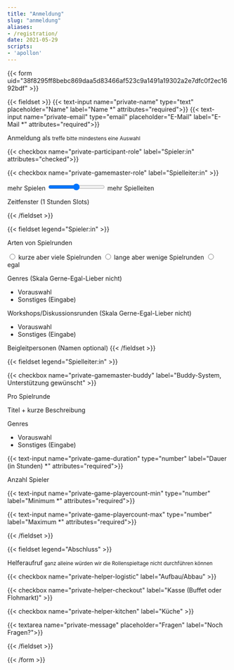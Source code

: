 ```yaml
---
title: "Anmeldung"
slug: "anmeldung"
aliases:
- /registration/
date: 2021-05-29
scripts:
- 'apollon'
---
```


{{< form uid="38f8295ff8bebc869daa5d83466af523c9a1491a19302a2e7dfc0f2ec1692bdf" >}}

{{< fieldset >}}
{{< text-input name="private-name" type="text" placeholder="Name" label="Name *" attributes="required">}}
{{< text-input name="private-email" type="email" placeholder="E-Mail" label="E-Mail *" attributes="required">}}

<label>Anmeldung als</label>
<small>treffe bitte mindestens eine Auswahl</small>

{{< checkbox name="private-participant-role" label="Spieler:in" attributes="checked">}}

{{< checkbox name="private-gamemaster-role" label="Spielleiter:in" >}}

<label>
mehr Spielen
<input type="range" id="balance" name="balance" min="0" max="2">
mehr Spielleiten
</label>

Zeitfenster (1 Stunden Slots)

{{< /fieldset >}}

{{< fieldset legend="Spieler:in" >}}

<label>Arten von Spielrunden</label>

<label class="radio">
  <input type="radio" name="answer">
  kurze aber viele Spielrunden
</label>
<label class="radio">
  <input type="radio" name="answer">
  lange aber wenige Spielrunden
</label>
<label class="radio">
  <input type="radio" name="answer">
  egal
</label>

Genres (Skala Gerne-Egal-Lieber nicht)
* Vorauswahl
* Sonstiges (Eingabe)

Workshops/Diskussionsrunden (Skala Gerne-Egal-Lieber nicht)
<i class="fas fa-camera"></i>
* Vorauswahl
* Sonstiges (Eingabe)

Beigleitpersonen (Namen optional)
{{< /fieldset >}}

{{< fieldset legend="Spielleiter:in" >}}

{{< checkbox name="private-gamemaster-buddy" label="Buddy-System, Unterstützung gewünscht" >}}

Pro Spielrunde

Titel + kurze Beschreibung

Genres
* Vorauswahl
* Sonstiges (Eingabe)

{{< text-input name="private-game-duration" type="number" label="Dauer (in Stunden) *" attributes="required">}}

<label>Anzahl Spieler</label>

{{< text-input name="private-game-playercount-min" type="number" label="Minimum *" attributes="required">}}

{{< text-input name="private-game-playercount-max" type="number" label="Maximum *" attributes="required">}}

{{< /fieldset >}}

{{< fieldset legend="Abschluss" >}}

<label>Helferaufruf</label>
<small>ganz alleine würden wir die Rollenspieltage nicht durchführen können</small>

{{< checkbox name="private-helper-logistic" label="Aufbau/Abbau" >}}

{{< checkbox name="private-helper-checkout" label="Kasse (Buffet oder Flohmarkt)" >}}

{{< checkbox name="private-helper-kitchen" label="Küche" >}}

{{< textarea name="private-message" placeholder="Fragen" label="Noch Fragen?">}}

{{< /fieldset >}}

{{< /form >}}
